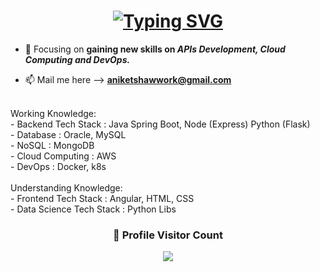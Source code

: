<h1 align="center">
  <a href="https://git.io/typing-svg"><img src="https://readme-typing-svg.herokuapp.com?font=Fira+Code&duration=1000&pause=1000&center=true&random=false&width=435&lines=Scholar%40SAP;Self+Taught+Backend+Developer" alt="Typing SVG" /></a>
</h1>

- 🌱 Focusing on **gaining new skills on _APIs Development, Cloud Computing and DevOps._**

- 📫 Mail me here --> **aniketshawwork@gmail.com**

<br>
Working Knowledge:
<br>
- Backend Tech Stack      : Java Spring Boot, Node (Express) Python (Flask)
<br>
- Database                : Oracle, MySQL
<br>
- NoSQL                   : MongoDB
<br>
- Cloud Computing         : AWS
<br>
- DevOps                  : Docker, k8s
<br>
<br>
Understanding Knowledge:
<br>
- Frontend Tech Stack     : Angular, HTML, CSS
<br>
- Data Science Tech Stack : Python Libs
 
<br>
<div align=center>
    <h3><b>📍 Profile Visitor Count</b></h3>
</div>
<!-- retro visitor counter -->  
<p align="center" >   
  <img src="https://profile-counter.glitch.me/aniketshaw29/count.svg" />  
</p>
